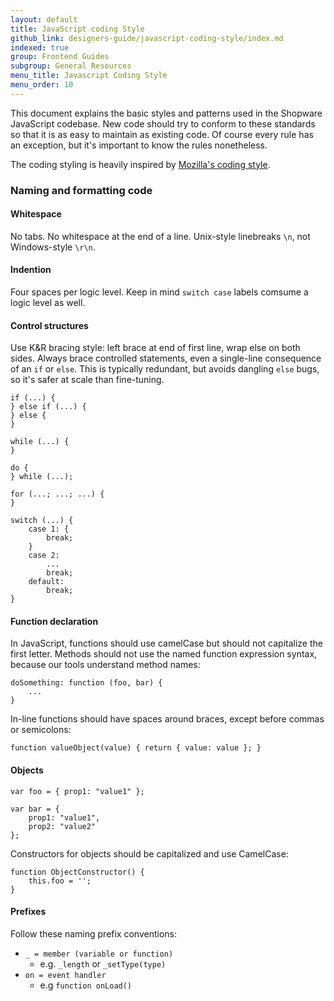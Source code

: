 ```yaml
---
layout: default
title: JavaScript coding Style
github_link: designers-guide/javascript-coding-style/index.md
indexed: true
group: Frontend Guides
subgroup: General Resources
menu_title: Javascript Coding Style
menu_order: 10
---
```


This document explains the basic styles and patterns used in the Shopware JavaScript codebase. New code should try to conform to these standards so that it is as easy to maintain as existing code. Of course every rule has an exception, but it's important to know the rules nonetheless.

The coding styling is heavily inspired by [Mozilla's coding style](https://developer.mozilla.org/en-US/docs/Mozilla/Developer_guide/Coding_Style).

### Naming and formatting code

#### Whitespace
No tabs. No whitespace at the end of a line. Unix-style linebreaks ```\n```, not Windows-style ```\r\n```.

#### Indention
Four spaces per logic level. Keep in mind `switch case` labels comsume a logic level as well.

#### Control structures
Use K&R bracing style: left brace at end of first line, wrap else on both sides. Always brace controlled statements, even a single-line consequence of an `if` or `else`. This is typically redundant, but avoids dangling `else` bugs, so it's safer at scale than fine-tuning.

```
if (...) {
} else if (...) {
} else {
}

while (...) {
}

do {
} while (...);

for (...; ...; ...) {
}

switch (...) {
    case 1: {
        break;
    }
    case 2:
        ...
        break;
    default:
        break;
}
```

#### Function declaration
In JavaScript, functions should use camelCase but should not capitalize the first letter. Methods should not use the named function expression syntax, because our tools understand method names:

```
doSomething: function (foo, bar) {
    ...
}
```

In-line functions should have spaces around braces, except before commas or semicolons:

```
function valueObject(value) { return { value: value }; }
```

#### Objects

```
var foo = { prop1: "value1" };

var bar = {
    prop1: "value1",
    prop2: "value2"
};
```

Constructors for objects should be capitalized and use CamelCase:

```
function ObjectConstructor() {
    this.foo = '';
}
```

#### Prefixes
Follow these naming prefix conventions:

* ```_ = member (variable or function)```
    * e.g. ```_length``` or ```_setType(type)```
* ```on = event handler```
    * e.g ```function onLoad()```
 
